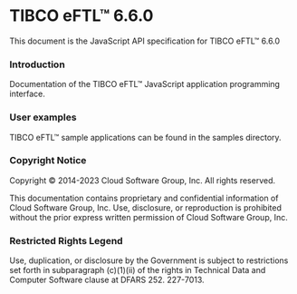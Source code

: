 # TIBCO eFTL™ 6.6.0

This document is the JavaScript API specification for TIBCO eFTL™ 6.6.0

### Introduction

Documentation of the TIBCO eFTL™ JavaScript application programming interface.

### User examples

TIBCO eFTL™ sample applications can be found in the samples directory.

### Copyright Notice

Copyright © 2014-2023 Cloud Software Group, Inc. All rights reserved.

This documentation contains proprietary and confidential information of Cloud Software Group, Inc. Use, disclosure, or reproduction is prohibited without the prior express written permission of Cloud Software Group, Inc.

### Restricted Rights Legend

Use, duplication, or disclosure by the Government is subject to restrictions set forth in subparagraph (c)(1)(ii) of the rights in Technical Data and Computer Software clause at DFARS 252. 227-7013.

